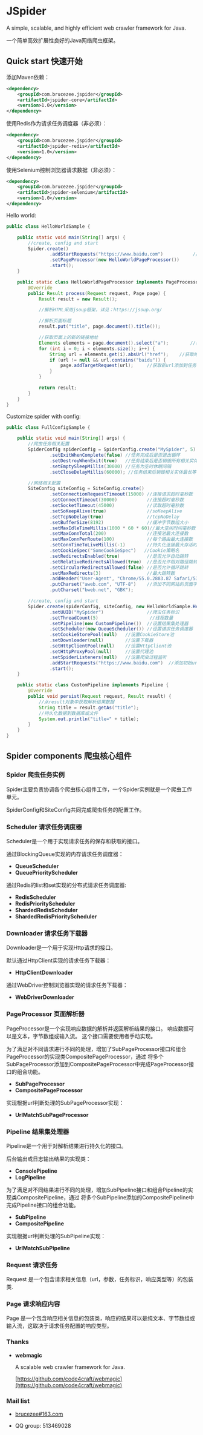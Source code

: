 # JSpider
A simple, scalable, and highly efficient web crawler framework for Java.

一个简单高效扩展性良好的Java网络爬虫框架。

## Quick start 快速开始

添加Maven依赖：

```xml
<dependency>
    <groupId>com.brucezee.jspider</groupId>
    <artifactId>jspider-core</artifactId>
    <version>1.0</version>
</dependency>
```

使用Redis作为请求任务调度器（非必须）：

```xml
<dependency>
    <groupId>com.brucezee.jspider</groupId>
    <artifactId>jspider-redis</artifactId>
    <version>1.0</version>
</dependency>
```

使用Selenium控制浏览器请求数据（非必须）：
```xml
<dependency>
    <groupId>com.brucezee.jspider</groupId>
    <artifactId>jspider-selenium</artifactId>
    <version>1.0</version>
</dependency>
```

Hello world:

```java
public class HelloWorldSample {

    public static void main(String[] args) {
        //create, config and start
        Spider.create()                                                 //创建爬虫实例
                .addStartRequests("https://www.baidu.com")           //添加起始url
                .setPageProcessor(new HelloWorldPageProcessor())        //设置页面解析器
                .start();                                               //开始抓取
    }

    public static class HelloWorldPageProcessor implements PageProcessor {
        @Override
        public Result process(Request request, Page page) {
            Result result = new Result();

            //解析HTML采用jsoup框架，详见：https://jsoup.org/

            //解析页面标题
            result.put("title", page.document().title());

            //获取页面上的新的链接地址
            Elements elements = page.document().select("a");        //获取所有a标签
            for (int i = 0; i < elements.size(); i++) {
                String url = elements.get(i).absUrl("href");    //获取绝对url
                if (url != null && url.contains("baidu")) {
                    page.addTargetRequest(url);     //获取新url添加到任务队列
                }
            }

            return result;
        }
    }
}
```

Customize spider with config:

```java
public class FullConfigSample {

    public static void main(String[] args) {
        //爬虫任务相关配置
        SpiderConfig spiderConfig = SpiderConfig.create("MySpider", 5)  //配置爬虫任务标识和线程数量
                .setExitWhenComplete(false) //任务完成后是否退出循环
                .setDestroyWhenExit(true)   //任务结束后是否销毁所有相关实体
                .setEmptySleepMillis(30000) //任务为空时休眠间隔
                .setCloseDelayMillis(60000); //任务结束后销毁相关实体最长等待时间

        //网络相关配置
        SiteConfig siteConfig = SiteConfig.create()
                .setConnectionRequestTimeout(15000) //连接请求超时毫秒数
                .setConnectTimeout(30000)           //连接超时毫秒数
                .setSocketTimeout(45000)            //读取超时毫秒数
                .setSoKeepAlive(true)               //soKeepAlive
                .setTcpNoDelay(true)                //tcpNoDelay
                .setBufferSize(8192)                //缓冲字节数组大小
                .setMaxIdleTimeMillis(1000 * 60 * 60)//最大空闲时间毫秒数
                .setMaxConnTotal(200)               //连接池最大连接数
                .setMaxConnPerRoute(100)            //每个路由最大连接数
                .setConnTimeToLiveMillis(-1)        //持久化连接最大存活时间毫秒数
                .setCookieSpec("SomeCookieSpec")   //Cookie策略名
                .setRedirectsEnabled(true)          //是否允许自动跳转
                .setRelativeRedirectsAllowed(true)  //是否允许相对路径跳转
                .setCircularRedirectsAllowed(false) //是否允许循环跳转
                .setMaxRedirects(3)                 //最大跳转数
                .addHeader("User-Agent", "Chrome/55.0.2883.87 Safari/537.36")   //添加公共请求Header
                .putCharset("aweb.com", "UTF-8")    //添加不同网站的页面字符集
                .putCharset("bweb.net", "GBK");

        //create, config and start
        Spider.create(spiderConfig, siteConfig, new HelloWorldSample.HelloWorldPageProcessor())
                .setUUID("MySpider")                //爬虫任务标识
                .setThreadCount(5)                   //线程数量
                .setPipeline(new CustomPipeline())  //设置结果集处理器
                .setScheduler(new QueueScheduler()) //设置请求任务调度器
                .setCookieStorePool(null)   //设置CookieStore池
                .setDownloader(null)        //设置下载器
                .setHttpClientPool(null)    //设置HttpClient池
                .setHttpProxyPool(null)     //设置代理池
                .setSpiderListeners(null)   //设置爬虫过程监听
                .addStartRequests("https://www.baidu.com")  //添加初始url
                .start();
    }

    public static class CustomPipeline implements Pipeline {
        @Override
        public void persist(Request request, Result result) {
            //从result对象中获取解析结果数据
            String title = result.getAs("title");
            //持久化数据到数据库或文件
            System.out.println("title=" + title);
        }
    }
}
```

## Spider components 爬虫核心组件

### Spider 爬虫任务实例

Spider主要负责协调各个爬虫核心组件工作，一个Spider实例就是一个爬虫工作单元。
    
SpiderConfig和SiteConfig共同完成爬虫任务的配置工作。

### Scheduler 请求任务调度器

Scheduler是一个用于实现请求任务的保存和获取的接口。

通过BlockingQueue实现的内存请求任务调度器：

* **QueueScheduler**
* **QueuePriorityScheduler**

通过Redis的list和set实现的分布式请求任务调度器:

* **RedisScheduler**
* **RedisPriorityScheduler**
* **ShardedRedisScheduler**
* **ShardedRedisPriorityScheduler**

### Downloader 请求任务下载器

Downloader是一个用于实现Http请求的接口。

默认通过HttpClient实现的请求任务下载器：

* **HttpClientDownloader**

通过WebDriver控制浏览器实现的请求任务下载器：

* **WebDriverDownloader**

### PageProcessor 页面解析器

PageProcessor是一个实现响应数据的解析并返回解析结果的接口。
响应数据可以是文本，字节数组或输入流。
这个接口需要使用者手动实现。

为了满足对不同请求进行不同的处理，增加了SubPageProcessor接口和组合PageProcessor的实现类CompositePageProcessor，通过
将多个SubPageProcessor添加到CompositePageProcessor中完成PageProcessor接口的组合功能。

* **SubPageProcessor**
* **CompositePageProcessor**

实现根据url判断处理的SubPageProcessor实现：

* **UrlMatchSubPageProcessor**


### Pipeline 结果集处理器

Pipeline是一个用于对解析结果进行持久化的接口。

后台输出或日志输出结果的实现类：

* **ConsolePipeline**
* **LogPipeline**

为了满足对不同结果进行不同的处理，增加SubPipeline接口和组合Pipeline的实现类CompositePipeline，通过
将多个SubPipeline添加的CompositePipeline中完成Pipeline接口的组合功能。

* **SubPipeline**
* **CompositePipeline**

实现根据url判断处理的SubPipeline实现：

* **UrlMatchSubPipeline**

### Request 请求任务

Request 是一个包含请求相关信息（url，参数，任务标识，响应类型等）的包装类.

### Page 请求响应内容

Page 是一个包含响应相关信息的包装类，响应的结果可以是纯文本、字节数组或输入流，这取决于请求任务配置的响应类型。


### Thanks

* **webmagic**

	A scalable web crawler framework for Java.

	[https://github.com/code4craft/webmagic](https://github.com/code4craft/webmagic)

### Mail list

* [brucezee#163.com](brucezee#163.com)

* QQ group: 513469028